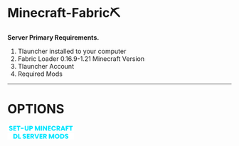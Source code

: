 # Minecraft-Fabric⛏️

**Server Primary Requirements.**

1. Tlauncher installed to your computer
2. Fabric Loader 0.16.9-1.21 Minecraft Version
3. Tlauncher Account
4. Required Mods

---

# OPTIONS

<a href="install-minecraft.md">
    <img src="assets/texts/setup-mc.png" alt="Install Minecraft" width="150">
</a>

<br>
<a href="install-minecraft.md">
    <img src="assets/texts/download mods.png" alt="Download Mods" width="150">
</a>






